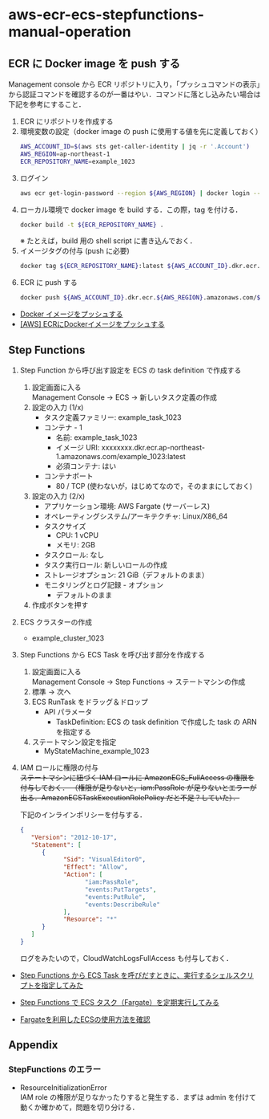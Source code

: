# aws-ecr-ecs-stepfunctions-manual-operation

## ECR に Docker image を push する

Management console から ECR リポジトリに入り，「プッシュコマンドの表示」から認証コマンドを確認するのが一番はやい．コマンドに落とし込みたい場合は下記を参考にすること．

1. ECR にリポジトリを作成する
2. 環境変数の設定（docker image の push に使用する値を先に定義しておく）
   ```bash
   AWS_ACCOUNT_ID=$(aws sts get-caller-identity | jq -r '.Account')
   AWS_REGION=ap-northeast-1
   ECR_REPOSITORY_NAME=example_1023
   ```
3. ログイン
   ```bash
   aws ecr get-login-password --region ${AWS_REGION} | docker login --username AWS --password-stdin ${AWS_ACCOUNT_ID}.dkr.ecr.${AWS_REGION}.amazonaws.com
   ```
4. ローカル環境で docker image を build する．この際，tag を付ける．
   ```bash
   docker build -t ${ECR_REPOSITORY_NAME} .
   ```
   ※ たとえば，build 用の shell script に書き込んでおく．
5. イメージタグの付与 (push に必要)
   ```bash
   docker tag ${ECR_REPOSITORY_NAME}:latest ${AWS_ACCOUNT_ID}.dkr.ecr.${AWS_REGION}.amazonaws.com/${ECR_REPOSITORY_NAME}:latest
   ```
6. ECR に push する
   ```bash
   docker push ${AWS_ACCOUNT_ID}.dkr.ecr.${AWS_REGION}.amazonaws.com/${ECR_REPOSITORY_NAME}:latest
   ```

- [Docker イメージをプッシュする](https://docs.aws.amazon.com/ja_jp/AmazonECR/latest/userguide/docker-push-ecr-image.html)
- [[AWS] ECRにDockerイメージをプッシュする](https://blog.katsubemakito.net/aws/aws-ecr-push-dockerimage)

## Step Functions

1. Step Function から呼び出す設定を ECS の task definition で作成する
   1. 設定画面に入る  
      Management Console → ECS → 新しいタスク定義の作成
   2. 設定の入力 (1/x)
      - タスク定義ファミリー: example_task_1023
      - コンテナ - 1
        - 名前: example_task_1023
        - イメージ URI: xxxxxxxx.dkr.ecr.ap-northeast-1.amazonaws.com/example_1023:latest
        - 必須コンテナ: はい
      - コンテナポート
        - 80 / TCP (使わないが，はじめてなので，そのままにしておく)
   3. 設定の入力 (2/x)
      - アプリケーション環境: AWS Fargate (サーバーレス)
      - オペレーティングシステム/アーキテクチャ: Linux/X86_64
      - タスクサイズ
        - CPU: 1 vCPU
        - メモリ: 2GB
      - タスクロール: なし
      - タスク実行ロール: 新しいロールの作成
      - ストレージオプション: 21 GiB（デフォルトのまま）
      - モニタリングとログ記録 - オプション
        - デフォルトのまま
    4. 作成ボタンを押す

2. ECS クラスターの作成
   - example_cluster_1023


3. Step Functions から ECS Task を呼び出す部分を作成する
   1. 設定画面に入る  
      Management Console → Step Functions → ステートマシンの作成
   2. 標準 → 次へ
   3. ECS RunTask をドラッグ＆ドロップ
      - API パラメータ
        - TaskDefinition: ECS の task definition で作成した task の ARN を指定する
   4. ステートマシン設定を指定
      - MyStateMachine_example_1023

4. IAM ロールに権限の付与  
   <s>ステートマシンに紐づく IAM ロールに AmazonECS_FullAccess の権限を付与しておく．
   （権限が足りないと，iam:PassRole が足りないとエラーが出る．AmazonECSTaskExecutionRolePolicy だと不足？していた）．</s>

   下記のインラインポリシーを付与する．
   ```json
   {
      "Version": "2012-10-17",
      "Statement": [
         {
               "Sid": "VisualEditor0",
               "Effect": "Allow",
               "Action": [
                     "iam:PassRole",
                     "events:PutTargets",
                     "events:PutRule",
                     "events:DescribeRule"
               ],
               "Resource": "*"
         }
      ]
   }
   ```
   ログをみたいので，CloudWatchLogsFullAccess も付与しておく．


- [Step Functions から ECS Task を呼びだすときに、実行するシェルスクリプトを指定してみた](https://qiita.com/sugimount-a/items/31d03c17cc2055502fca)
- [Step Functions で ECS タスク（Fargate）を定期実行してみる](https://dev.classmethod.jp/articles/try-to-retry-ecs-tasks-using-step-functions/)


- [Fargateを利用したECSの使用方法を確認](https://www.wakuwakubank.com/posts/644-aws-fargate-ecs-basic/)


## Appendix

### StepFunctions のエラー

- ResourceInitializationError  
  IAM role の権限が足りなかったりすると発生する．まずは admin を付けて動くか確かめて，問題を切り分ける．

